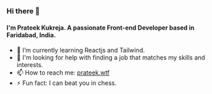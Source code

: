 ### Hi there 👋


#### I'm Prateek Kukreja. A passionate Front-end Developer based in Faridabad, India.

- 🌱 I’m currently learning Reactjs and Tailwind.
- 🤔 I'm looking for help with finding a job that matches my skills and interests.
- 📫 How to reach me: [prateek.wtf](https://www.prateek.wtf)
- ⚡ Fun fact: I can beat you in chess.

